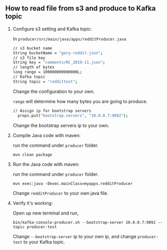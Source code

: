 ## **How to read file from s3 and produce to Kafka topic**

  1.  Configure s3 setting and Kafka topic:
  
      In ```producer/src/main/java/apps/redditProducer.java```
      
      ```bash
      // s3 bucket name 
      String bucketName = "gary-reddit-json";
      // s3 file key
      String key = "comments/RC_2019-11.json";
      // length of bytes
      long range = 100000000000000L;
      // Kafka topic
      String topic = "reddittest";
      ```
      Change the configuration to your own.
      
      ```range``` will determine how many bytes you are going to produce.
      
      ```bash
      // Assign ip for bootstrap servers
	    props.put("bootstrap.servers", "10.0.0.7:9092");
      ```
      
      Change the bootstrap servers ip to your own.
      
  2.  Compile Java code with maven:
  
      run the command under ```producer``` folder.
  
      ```mvn clean package```
      
  3.  Run the Java code with maven:
  
      run the command under ```producer``` folder.
      
      ```mvn exec:java -Dexec.mainClass=myapps.redditProducer```
      
      Change ```redditProducer``` to your own java file.
      
  4.  Verify it's working:
  
      Open up new terminal and run,
  
      ```bin/kafka-console-producer.sh --bootstrap-server 10.0.0.7:9092 --topic producer-test```
      
      Change ```--bootstrap-server``` ip to your own ip, and change ```producer-test``` to your Kafka topic.
